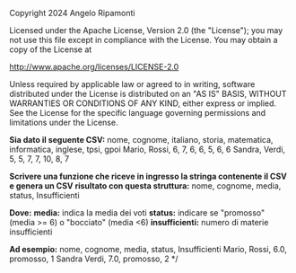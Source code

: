 Copyright 2024 Angelo Ripamonti

Licensed under the Apache License, Version 2.0 (the "License");
you may not use this file except in compliance with the License.
You may obtain a copy of the License at

   http://www.apache.org/licenses/LICENSE-2.0

Unless required by applicable law or agreed to in writing, software
distributed under the License is distributed on an "AS IS" BASIS,
WITHOUT WARRANTIES OR CONDITIONS OF ANY KIND, either express or implied.
See the License for the specific language governing permissions and
limitations under the License.


**Sia dato il seguente CSV:**
nome, cognome, italiano, storia, matematica, informatica, inglese, tpsi, gpoi
Mario, Rossi, 6, 7, 6, 6, 5, 6, 6
Sandra, Verdi, 5, 5, 7, 7, 10, 8, 7

**Scrivere una funzione che riceve in ingresso la stringa contenente il CSV e genera un CSV risultato con questa struttura:**
nome, cognome, media, status, Insufficienti

**Dove:**
**media:** indica la media dei voti
**status:** indicare se "promosso" (media >= 6) o "bocciato" (media <6)
**insufficienti:** numero di materie insufficienti

**Ad esempio:**
nome, cognome, media, status, Insufficienti
Mario, Rossi, 6.0, promosso, 1
Sandra Verdi, 7.0, promosso, 2
*/
